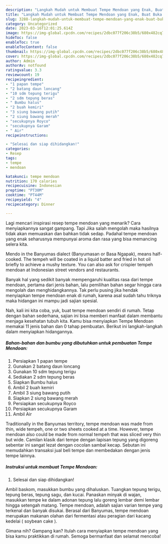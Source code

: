 ```yaml
---
description: "Langkah Mudah untuk Membuat Tempe Mendoan yang Enak, Buat Buka Puasa Bikin Ngiler"
title: "Langkah Mudah untuk Membuat Tempe Mendoan yang Enak, Buat Buka Puasa Bikin Ngiler"
slug: 3288-langkah-mudah-untuk-membuat-tempe-mendoan-yang-enak-buat-buka-puasa-bikin-ngiler
category: Uncategorized
date: 2023-03-16T12:01:25.614Z
image: https://img-global.cpcdn.com/recipes/2dbc077f206c38b5/680x482cq70/tempe-mendoan-foto-resep-utama.jpg
hideToc: false
enableToc: true
enableTocContent: false
thumbnail: https://img-global.cpcdn.com/recipes/2dbc077f206c38b5/680x482cq70/tempe-mendoan-foto-resep-utama.jpg
cover: https://img-global.cpcdn.com/recipes/2dbc077f206c38b5/680x482cq70/tempe-mendoan-foto-resep-utama.jpg
author: Admin
authorAv: notfound
ratingvalue: 3.3
reviewcount: 19
recipeingredient:
- "1 papan tempe"
- "2 batang daun loncang"
- "10 sdm tepung terigu"
- "2 sdm tepung beras"
- " Bumbu halus"
- "2 buah kemiri"
- "3 siung bawang putih"
- "2 siung bawang merah"
- "secukupnya Royco"
- "secukupnya Garam"
- " Air"
recipeinstructions:

- "Selesai dan siap dihidangkan!"
categories:
- Resep
tags:
- tempe
- mendoan

katakunci: tempe mendoan 
nutrition: 170 calories
recipecuisine: Indonesian
preptime: "PT30M"
cooktime: "PT44M"
recipeyield: "4"
recipecategory: Dinner

---
```



Lagi mencari inspirasi resep tempe mendoan yang menarik? Cara menyiapkannya sangat gampang. Tapi Jika salah mengolah maka hasilnya tidak akan memuaskan dan bahkan tidak sedap. Padahal tempe mendoan yang enak seharusnya mempunyai aroma dan rasa yang bisa memancing selera kita.


Mendo in the Banyumas dialect (Banyumasan or Basa Ngapak), means half-cooked. The tempeh will be coated in a liquid batter and fried in hot oil briefly to achieve a mushy texture. You can also ask for crispier tempeh mendoan at Indonesian street vendors and restaurants.

Banyak hal yang sedikit banyak mempengaruhi kualitas rasa dari tempe mendoan, pertama dari jenis bahan, lalu pemilihan bahan segar hingga cara mengolah dan menghidangkannya. Tak perlu pusing jika hendak menyiapkan tempe mendoan enak di rumah, karena asal sudah tahu triknya maka hidangan ini mampu jadi sajian spesial.


Nah, kali ini kita coba, yuk, buat tempe mendoan sendiri di rumah. Tetap dengan bahan sederhana, sajian ini bisa memberi manfaat dalam membantu menjaga kesehatan tubuh kita. Kamu bisa menyiapkan Tempe Mendoan memakai 11 jenis bahan dan 0 tahap pembuatan. Berikut ini langkah-langkah dalam menyiapkan hidangannya.

<!--inarticleads1-->

##### Bahan-bahan dan bumbu yang dibutuhkan untuk pembuatan Tempe Mendoan:

1. Persiapkan 1 papan tempe
1. Gunakan 2 batang daun loncang
1. Gunakan 10 sdm tepung terigu
1. Sediakan 2 sdm tepung beras
1. Siapkan  Bumbu halus
1. Ambil 2 buah kemiri
1. Ambil 3 siung bawang putih
1. Siapkan 2 siung bawang merah
1. Persiapkan secukupnya Royco
1. Persiapkan secukupnya Garam
1. Ambil  Air


Traditionally in the Banyumas territory, tempe mendoan was made from thin, wide tempeh, one or two sheets cooked at a time. However, tempe mendoan also could be made from normal tempeh that was sliced very thin but wide. Camilan klasik dari tempe dengan lapisan tepung yang digoreng sebentar ini sangat lezat dengan cocolan sambal kecap. Sebutan ini memudahkan transaksi jual beli tempe dan membedakan dengan jenis tempe lainnya. 

<!--inarticleads2-->

##### Instruksi untuk membuat Tempe Mendoan:


1. Selesai dan siap dihidangkan!

Ambil baskom, masukkan bumbu yang dihaluskan. Tuangkan tepung terigu, tepung beras, tepung sagu, dan kucai. Panaskan minyak di wajan, masukkan tempe ke dalam adonan tepung lalu goreng lembar demi lembar hingga setengah matang. Tempe mendoan, adalah sajian varian tempe yang terkenal dan banyak disukai. Berasal dari Banyumas, tempe mendoan merupakan makanan olahan dari fermentasi atau peragian dari kacang kedelai ( soybean cake ). 

Gimana nih? Gampang kan? Itulah cara menyiapkan tempe mendoan yang bisa kamu praktikkan di rumah. Semoga bermanfaat dan selamat mencoba!
